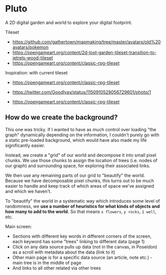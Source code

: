 # Pluto
A 2D digital garden and world to explore your digital footprint.

Tileset 
- https://github.com/gathertown/mapmaking/tree/master/avatars/old%20avatars/pokemon
- https://opengameart.org/content/2d-lost-garden-tileset-transition-to-jetrels-wood-tileset
- https://opengameart.org/content/classic-rpg-tileset


Inspiration:
with current tileset 
- https://opengameart.org/content/classic-rpg-tileset

- https://twitter.com/Goodlyay/status/1150910528056729601/photo/1
- https://opengameart.org/content/classic-rpg-tileset

## How do we create the background?
This one was tricky. If I wanted to have as much control over loading
"the graph" dynamically depending on the information, I couldn't purely go with
a static pre-loaded background, which would have also made my life significantly easier.

Instead, we create a "grid" of our world and decompose it into small pixel chunks. We use those chunks to assign the location of trees (i.e. nodes of our graph) and surrounding space, for exploring their associated links.

We then use any remaining parts of our grid to "beautify" the world. Because we have decomposable pixel chunks, this turns out to be much easier to handle and keep track of which areas of space we've assigned and which we haven't. 

To "beautify" the world in a systematic way which introduces some level of randomness, we **use a number of heuristics for what kinds of objects and how many to add to the world.** So that means `x flowers`, `y rocks`, `1 well`, etc.


Main screen:
- Sections with different key words in different corners of the screen, each keyword has some "trees" linking to different data (page 1)
- Click on any data source pulls up data (not in the canvas, in Poseidon) as a scroll with metadata about the data (link to it)
- Other main page is for a specific data source (an article, note etc.) - main tree is in the middle of page
- And links to all other related via other trees